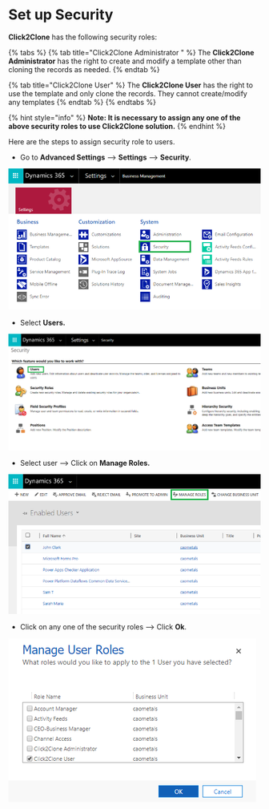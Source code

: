 # Set up Security

**Click2Clone** has the following security roles:

{% tabs %}
{% tab title="Click2Clone Administrator " %}
The **Click2Clone Administrator** has the right to create and modify a template other than cloning the records as needed.
{% endtab %}

{% tab title="Click2Clone User" %}
The **Click2Clone User** has the right to use the template and only clone the records. They cannot create/modify any templates
{% endtab %}
{% endtabs %}

{% hint style="info" %}
**Note: It is necessary to assign any one of the above security roles to use Click2Clone solution.**
{% endhint %}

Here are the steps to assign security role to users.

* Go to **Advanced Settings** --> **Settings** --> **Security**.

![](<../../.gitbook/assets/a (1).png>)

* Select **Users.**

![](<../../.gitbook/assets/b (3).png>)

* Select user --> Click on **Manage Roles.**

![](../../.gitbook/assets/c.png)

* Click on any one of the security roles --> Click **Ok**.

![](<../../.gitbook/assets/d (6).png>)
